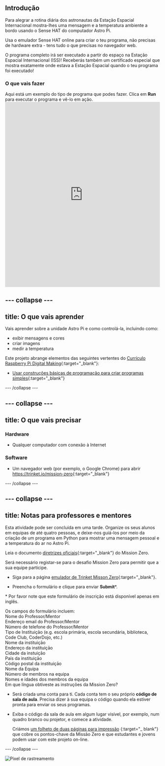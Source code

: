 ## Introdução

Para alegrar a rotina diária dos astronautas da Estação Espacial Internacional mostra-lhes uma mensagem e a temperatura ambiente a bordo usando o Sense HAT do computador Astro Pi.

Usa o emulador Sense HAT online para criar o teu programa, não precisas de hardware extra - tens tudo o que precisas no navegador web.

O programa completo irá ser executado a partir do espaço na Estação Espacial Internacional (ISS)! Receberás também um certificado especial que mostra exatamente onde estava a Estação Espacial quando o teu programa foi executado!

### O que vais fazer

Aqui está um exemplo do tipo de programa que podes fazer. Clica em **Run** para executar o programa e vê-lo em ação. <iframe src="https://trinket.io/embed/python/069f6138f7?outputOnly=true&start=result" width="100%" height="600" frameborder="0" marginwidth="0" marginheight="0" allowfullscreen mark="crwd-mark"></iframe> 

--- collapse ---
---
title: O que vais aprender
---
Vais aprender sobre a unidade Astro Pi e como controlá-la, incluindo como:

+ exibir mensagens e cores
+ criar imagens
+ medir a temperatura

Este projeto abrange elementos das seguintes vertentes do [Currículo Raspberry Pi Digital Making](http://rpf.io/curriculum){:target="_blank"}:

+ [Usar construções básicas de programação para criar programas simples](https://curriculum.raspberrypi.org/programming/creator/){:target="_blank"}

--- /collapse ---

--- collapse ---
---
title: O que vais precisar
---
### Hardware

+ Qualquer computador com conexão à Internet

### Software

+ Um navegador web (por exemplo, o Google Chrome) para abrir <https://trinket.io/mission-zero>{:target="_blank"}

--- /collapse ---

--- collapse ---
---
title: Notas para professores e mentores
---

Esta atividade pode ser concluída em uma tarde. Organize os seus alunos em equipas de até quatro pessoas, e deixe-nos guiá-los por meio da criação de um programa em Python para mostrar uma mensagem pessoal e a temperatura do ar no Astro Pi.

Leia o documento [diretrizes oficiais](https://astro-pi.org/wp-content/uploads/2018/09/Astro_Pi_Mission_Zero_Guidelines_2018_19_V12_pages.pdf){:target="_blank"} do Mission Zero.

Será necessário registar-se para o desafio Mission Zero para permitir que a sua equipe participe.

+ Siga para a página [emulador de Trinket Misson Zero](https://trinket.io/mission-zero/register){:target="_blank"}.

+ Preencha o formulário e clique para enviar **Submit**\*.

\* Por favor note que este formulário de inscrição está disponível apenas em inglês.

Os campos do formulário incluem:  
Nome do Professor/Mentor  
Endereço email do Professor/Mentor  
Número de telefone do Professor/Mentor  
Tipo de Instituiçāo (e.g. escola primária, escola secundária, biblioteca, Code Club, CoderDojo, etc.)  
Nome da instituiçāo  
Endereço da instituiçāo  
Cidade da instuiçāo  
País da instituiçāo  
Código postal da instituiçāo  
Nome da Equipa  
Número de membros na equipa  
Nomes e idades dos membros da equipa  
Em que língua obtiveste as instruções da Mission Zero?

+ Será criada uma conta para ti. Cada conta tem o seu próprio **código de sala de aula**. Precisa dizer à sua equipa o código quando ela estiver pronta para enviar os seus programas.

+ Exiba o código da sala de aula em algum lugar visível, por exemplo, num quadro branco ou projetor, e comece a atividade.
    
    Criámos [ um folheto de duas páginas para impressão](https://astro-pi.org/astro_pi_mission_zero_project_print_out_v10_print/) {:target="_ blank"} que cobre os pontos-chave da Missão Zero e que estudantes e jovens podem usar com este projeto on-line.

--- /collapse ---

![Pixel de rastreamento](https://code.org/api/hour/begin_raspberrypi_astropi.png)
